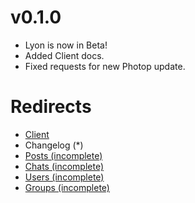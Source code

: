 # v0.1.0
* Lyon is now in Beta!
* Added Client docs.
* Fixed requests for new Photop update.

# Redirects
* [Client]()
* Changelog (*)
* [Posts (incomplete)]()
* [Chats (incomplete)]()
* [Users (incomplete)]()
* [Groups (incomplete)]()